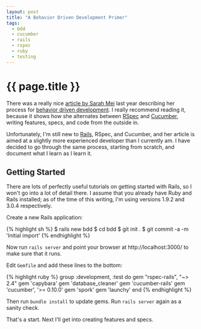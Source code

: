 ```yaml
---
layout: post
title: "A Behavior Driven Development Primer"
tags:
  - bdd
  - cucumber
  - rails
  - rspec
  - ruby
  - testing
---
```

# {{ page.title }}

There was a really nice [article by Sarah Mei](http://www.sarahmei.com/blog/2010/05/29/outside-in-bdd/)
last year describing her process for [behavior driven development](http://en.wikipedia.org/wiki/Behavior_Driven_Development).
I really recommend reading it, because it shows how she alternates between [RSpec](http://rspec.info/)
and [Cucumber](http://cukes.info/), writing features, specs, and code from the outside in.

Unfortunately, I'm still new to [Rails](http://rubyonrails.org/), RSpec, and Cucumber, and her
article is aimed at a slightly more experienced developer than I currently am. I have decided to go
through the same process, starting from scratch, and document what I learn as I learn it.

## Getting Started

There are lots of perfectly useful tutorials on getting started with Rails, so I won't go into
a lot of detail there. I assume that you already have Ruby and Rails installed; as of the time of
this writing, I'm using versions 1.9.2 and 3.0.4 respectively.

Create a new Rails application:

{% highlight sh %}
    $ rails new bdd
    $ cd bdd
    $ git init .
    $ git commit -a -m 'Initial import'
{% endhighlight %}

Now run `rails server` and point your browser at http://localhost:3000/ to make sure that it runs.

Edit `Gemfile` and add these lines to the bottom:

{% highlight ruby %}
    group :development, :test do
      gem "rspec-rails", "~> 2.4"
      gem 'capybara'
      gem 'database_cleaner'
      gem 'cucumber-rails'
      gem 'cucumber', '>= 0.10.0'
      gem 'spork'
      gem 'launchy'
    end
{% endhighlight %}

Then run `bundle install` to update gems. Run `rails server` again as a sanity check.

That's a start. Next I'll get into creating features and specs.